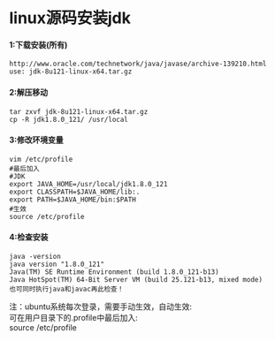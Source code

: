 linux源码安装jdk
======================================
#### 1:下载安装(所有)
```
http://www.oracle.com/technetwork/java/javase/archive-139210.html
use: jdk-8u121-linux-x64.tar.gz
```
#### 2:解压移动
```
tar zxvf jdk-8u121-linux-x64.tar.gz
cp -R jdk1.8.0_121/ /usr/local
```
#### 3:修改环境变量
```
vim /etc/profile
#最后加入
#JDK
export JAVA_HOME=/usr/local/jdk1.8.0_121
export CLASSPATH=$JAVA_HOME/lib:.
export PATH=$JAVA_HOME/bin:$PATH
#生效
source /etc/profile
```
#### 4:检查安装
```
java -version
java version "1.8.0_121"
Java(TM) SE Runtime Environment (build 1.8.0_121-b13)
Java HotSpot(TM) 64-Bit Server VM (build 25.121-b13, mixed mode)
也可同时执行java和javac再此检查！
```
注：ubuntu系统每次登录，需要手动生效，自动生效:<br>
可在用户目录下的.profile中最后加入:<br>
source /etc/profile
